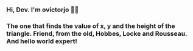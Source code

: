 ### Hi, Dev. I'm ovictorjo 👨‍💻

### The one that finds the value of x, y and the height of the triangle. Friend, from the old, Hobbes, Locke and Rousseau. And hello world expert!
